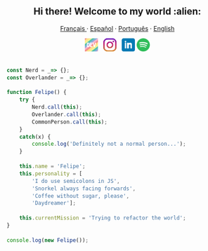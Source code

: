 
<h2 align='center'>
Hi there! Welcome to my world :alien:
</h2>
<p align="center">
  <p align="center">
    <a href="/docs/readme_fr.md">Français </a>
    ·
    <a href="/docs/readme_es.md">Español</a>
    ·
    <a href="/docs/readme_pt-BR.md">Português</a>
    ·
    <a href="/docs/readme_en.md">English</a>

  </p>
</p>


<p align='center'>
<a href="https://dev.to/adelbs"><img height="30" src="https://raw.githubusercontent.com/adelbs/adelbs/main/icons/dev.png"></a>&nbsp;&nbsp;
<a href="https://instagram.com/felipisses"><img height="30" src="https://github.com/adelbs/adelbs/blob/main/icons/instagram.png?raw=true"></a>&nbsp;&nbsp;
<a href="https://www.linkedin.com/in/felipejacob/"><img height="30" src="https://github.com/adelbs/adelbs/blob/main/icons/linkedin.png?raw=true"></a>
<a href="https://open.spotify.com/user/adelbs?si=gHIlN5AlSMKLfs063DUjEQ"><img height="30" src="https://github.com/adelbs/adelbs/blob/main/icons/spotify.png?raw=true"></a>
</p>


``` javascript

const Nerd = _=> {};
const Overlander = _=> {};

function Felipe() {
    try {
        Nerd.call(this);
        Overlander.call(this);
        CommonPerson.call(this); 
    } 
    catch(x) {
        console.log('Definitely not a normal person...');
    }

    this.name = 'Felipe';
    this.personality = [
        'I do use semicolons in JS', 
        'Snorkel always facing forwards', 
        'Coffee without sugar, please',
        'Daydreamer'];

    this.currentMission = 'Trying to refactor the world';
} 

console.log(new Felipe());
